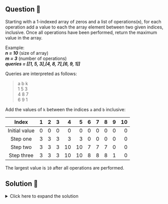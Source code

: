 ## Question 🤔

Starting with a 1-indexed array of zeros and a list of operations(`m`), for each operation add a value to each the array element between two given indices, inclusive. Once all operations have been performed, return the maximum value in the array.

Example:<br>
***n = 10*** (size of array)<br>
***m = 3*** (number of operations)<br>
***queries = [[1, 5, 3],[4, 8, 7],[6, 9, 1]]***

Queries are interpreted as follows:
> a b k<br>
> 1 5 3<br>
> 4 8 7<br>
> 6 9 1<br>

Add the values of `k` between the indices `a` and `b` inclusive:

|     Index     |   1 |   2 |   3 |   4 |   5 |   6 |   7 |   8 |   9 | 10 |
|:-------------:|----:|----:|----:|----:|----:|----:|----:|----:|----:|---:|
| Initial value |    0  |   0 |   0 |   0 |   0 |   0 |   0 |   0 |   0 |  0 |
|   Step one    |       3       |   3 |   3 |   3 |   3 |   0 |   0 |   0 |   0 |  0 |
|   Step two    |       3       |   3 |   3 |  10 |  10 |   7 |   7 |   7 |   0 |  0 |
|  Step three   |       3       |   3 |   3 |  10 |  10 |   8 |   8 |   8 |   1 |  0 |

The largest value is `10` after all operations are performed.


## Solution 🙋
<details>
  <summary>Click here to expand the solution</summary>

### Brute Force Solution
> ***NOTE***: This logic is works, but fails the time constraint. This will take O(n * m) time.

> ***Thought process***: As per above explanation you can see we just need to get the cumulative total from each step, only between the `start` and `end` indexes.

1. We are using a HashMap to keep total from each iteration since it takes constant time to access elements.
2. We are iterating over the `queries` and access the `start`, `end` and `k` values.
3. Then for that `start` index to `end` index adding the `k` value to the HashMap with index.
   1. First get the current value of the `j`th index; if it's null putting a new value otherwise add it to the existing value.
   2. Finally, check the current `j`th value is largest or not.
4. When the loops are over we have the largest value and returned it.


### Better Solution
> ***NOTE***: This approach from the [Rodney Shaghoulian](https://www.hackerrank.com/RodneyShag?hr_r=1) and all credits goes to him. This will only take O(n + m) time, though it is a significant improvement than the above.

> ***Thought process***: For each of the `m` operations, we do not want to take O(n) time to process it. To get a O(n+m) runtime, we have to process each operation in O(1) time. To do so, we keep track of just the endpoints, which are just 2 numbers, instead of the O(n) numbers in between the endpoints. This is the main idea to decrease our runtime.

1. We create a new `array` to maintain the cumulative values of `a` and `b` positions.
2. In the iteration we mark `k`'s left endpoint `a` in the original array, along with its right endpoint `b` in the original array. To distinguish between `a` and `b` we store `+k` for `a` and `-k` for `b`.
3. Then traverse through the `array` from left to right. Whenever we reach a left endpoint `a` (which we represented with a positive number), we just add that to the `sum`. Whenever we reach a right endpoint `b` (which we represented with a negative number), will be subtracted from the `sum`.


</details>

[//]: # (adding additional margin from bottom)
<br>
<br>
<br>
<br>

